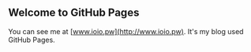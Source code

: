 ## Welcome to GitHub Pages

You can see me at [www.ioio.pw](http://www.ioio.pw).
It's my blog used GitHub Pages.
